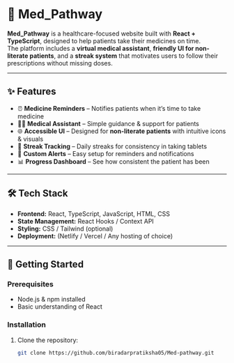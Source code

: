 # 💊 Med_Pathway

**Med_Pathway** is a healthcare-focused website built with **React + TypeScript**, designed to help patients take their medicines on time.  
The platform includes a **virtual medical assistant**, **friendly UI for non-literate patients**, and a **streak system** that motivates users to follow their prescriptions without missing doses.  

---

## ✨ Features

- ⏰ **Medicine Reminders** – Notifies patients when it’s time to take medicine  
- 🧑‍⚕️ **Medical Assistant** – Simple guidance & support for patients  
- 🌐 **Accessible UI** – Designed for **non-literate patients** with intuitive icons & visuals  
- 📅 **Streak Tracking** – Daily streaks for consistency in taking tablets  
- 🔔 **Custom Alerts** – Easy setup for reminders and notifications  
- 📊 **Progress Dashboard** – See how consistent the patient has been  

---

## 🛠️ Tech Stack

- **Frontend:** React, TypeScript, JavaScript, HTML, CSS  
- **State Management:** React Hooks / Context API  
- **Styling:** CSS / Tailwind (optional)  
- **Deployment:** (Netlify / Vercel / Any hosting of choice)  

---

## 🚀 Getting Started

### Prerequisites
- Node.js & npm installed  
- Basic understanding of React  

### Installation

1. Clone the repository:
   ```bash
   git clone https://github.com/biradarpratiksha05/Med-pathway.git
